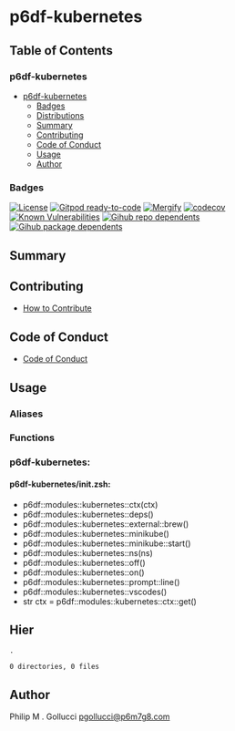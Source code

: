 # p6df-kubernetes

## Table of Contents


### p6df-kubernetes
- [p6df-kubernetes](#p6df-kubernetes)
  - [Badges](#badges)
  - [Distributions](#distributions)
  - [Summary](#summary)
  - [Contributing](#contributing)
  - [Code of Conduct](#code-of-conduct)
  - [Usage](#usage)
  - [Author](#author)

### Badges

[![License](https://img.shields.io/badge/License-Apache%202.0-yellowgreen.svg)](https://opensource.org/licenses/Apache-2.0)
[![Gitpod ready-to-code](https://img.shields.io/badge/Gitpod-ready--to--code-blue?logo=gitpod)](https://gitpod.io/#https://github.com/p6m7g8/p6df-kubernetes)
[![Mergify](https://img.shields.io/endpoint.svg?url=https://gh.mergify.io/badges/p6m7g8/p6df-kubernetes/&style=flat)](https://mergify.io)
[![codecov](https://codecov.io/gh/p6m7g8/p6df-kubernetes/branch/master/graph/badge.svg?token=14Yj1fZbew)](https://codecov.io/gh/p6m7g8/p6df-kubernetes)
[![Known Vulnerabilities](https://snyk.io/test/github/p6m7g8/p6df-kubernetes/badge.svg?targetFile=package.json)](https://snyk.io/test/github/p6m7g8/p6df-kubernetes?targetFile=package.json)
[![Gihub repo dependents](https://badgen.net/github/dependents-repo/p6m7g8/p6df-kubernetes)](https://github.com/p6m7g8/p6df-kubernetes/network/dependents?dependent_type=REPOSITORY)
[![Gihub package dependents](https://badgen.net/github/dependents-pkg/p6m7g8/p6df-kubernetes)](https://github.com/p6m7g8/p6df-kubernetes/network/dependents?dependent_type=PACKAGE)

## Summary

## Contributing

- [How to Contribute](CONTRIBUTING.md)

## Code of Conduct

- [Code of Conduct](https://github.com/p6m7g8/.github/blob/master/CODE_OF_CONDUCT.md)

## Usage


### Aliases


### Functions

### p6df-kubernetes:

#### p6df-kubernetes/init.zsh:

- p6df::modules::kubernetes::ctx(ctx)
- p6df::modules::kubernetes::deps()
- p6df::modules::kubernetes::external::brew()
- p6df::modules::kubernetes::minikube()
- p6df::modules::kubernetes::minikube::start()
- p6df::modules::kubernetes::ns(ns)
- p6df::modules::kubernetes::off()
- p6df::modules::kubernetes::on()
- p6df::modules::kubernetes::prompt::line()
- p6df::modules::kubernetes::vscodes()
- str ctx = p6df::modules::kubernetes::ctx::get()



## Hier
```text
.

0 directories, 0 files
```
## Author

Philip M . Gollucci <pgollucci@p6m7g8.com>
